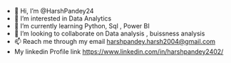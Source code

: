 - 👋 Hi, I’m @HarshPandey24
- 👀 I’m interested in Data Analytics 
- 🌱 I’m currently learning Python, Sql , Power BI
- 💞️ I’m looking to collaborate on Data analysis , buissness analysis
- 📫 Reach me through my email harshpandey.harsh2004@gmail.com
-  My linkedin Profile link https://www.linkedin.com/in/harshpandey2402/
  
<!---
HarshPandey24/HarshPandey24 is a ✨ special ✨ repository because its `README.md` (this file) appears on your GitHub profile.
You can click the Preview link to take a look at your changes.
--->
